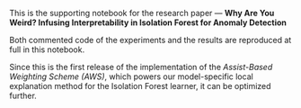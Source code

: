 This is the supporting notebook for the research paper — **Why Are You Weird? Infusing Interpretability in Isolation Forest for Anomaly Detection**

Both commented code of the experiments and the results are reproduced at full in this notebook. 

Since this is the first release of the implementation of the *Assist-Based Weighting Scheme (AWS)*, which powers our model-specific local explanation method for the Isolation Forest learner, it can be optimized further.
